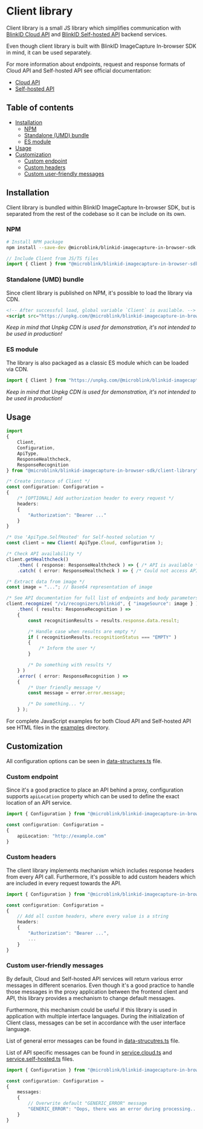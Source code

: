 # Client library

Client library is a small JS library which simplifies communication with [BlinkID Cloud API](https://microblink.com/products/blinkid/cloud-api) and [BlinkID Self-hosted API](https://microblink.com/products/blinkid/self-hosted-api) backend services.

Even though client library is built with BlinkID ImageCapture In-browser SDK in mind, it can be used separately.

For more information about endpoints, request and response formats of Cloud API and Self-hosted API see official documentation:

* [Cloud API](https://microblink.com/docs/cloudapi/overview.html#introduction)
* [Self-hosted API](https://hub.docker.com/r/microblink/api/)

## Table of contents

* [Installation](#installation)
    * [NPM](#installation-npm)
    * [Standalone (UMD) bundle](#installation-standalone-bundle)
    * [ES module](#installation-es-module)
* [Usage](#usage)
* [Customization](#customization)
    * [Custom endpoint](#custom-endpoint)
    * [Custom headers](#custom-headers)
    * [Custom user-friendly messages](#custom-user-friendly-messages)

## <a name="installation"></a> Installation

Client library is bundled within BlinkID ImageCapture In-browser SDK, but is separated from the rest of the codebase so it can be include on its own.

### <a name="installation-npm"></a> NPM

```sh
# Install NPM package
npm install --save-dev @microblink/blinkid-imagecapture-in-browser-sdk
```

```javascript
// Include Client from JS/TS files
import { Client } from "@microblink/blinkid-imagecapture-in-browser-sdk";
```

### <a name="installation-standalone-bundle"></a> Standalone (UMD) bundle

Since client library is published on NPM, it's possible to load the library via CDN.

```html
<!-- After successful load, global variable `Client` is available. -->
<script src="https://unpkg.com/@microblink/blinkid-imagecapture-in-browser-sdk/client-library/dist/client-library.min.js"></script>
```

*Keep in mind that Unpkg CDN is used for demonstration, it's not intended to be used in production!*

### <a name="installation-es-module"></a> ES module

The library is also packaged as a classic ES module which can be loaded via CDN.

```js
import { Client } from "https://unpkg.com/@microblink/blinkid-imagecapture-in-browser-sdk/client-library/es/client-library.mjs";
```

*Keep in mind that Unpkg CDN is used for demonstration, it's not intended to be used in production!*

## <a name="usage"></a> Usage

```typescript
import
{ 
    Client,
    Configuration,
    ApiType,
    ResponseHealthcheck,
    ResponseRecognition
} from "@microblink/blinkid-imagecapture-in-browser-sdk/client-library";

/* Create instance of Client */
const configuration: Configuration =
{
    /* [OPTIONAL] Add authorization header to every request */
    headers:
    {
        "Authorization": "Bearer ..."
    }
}

/* Use 'ApiType.SelfHosted' for Self-hosted solution */
const client = new Client( ApiType.Cloud, configuration );

/* Check API availability */
client.getHealthcheck()
    .then( ( response: ResponseHealthcheck ) => { /* API is available */ } )
    .catch( ( error: ResponseHealthcheck ) => { /* Could not access API */ } );

/* Extract data from image */
const image = "..."; // Base64 representation of image

/* See API documentation for full list of endpoints and body parameters */
client.recognize( "/v1/recognizers/blinkid", { "imageSource": image } )
    .then( ( results: ResponseRecognition ) =>
    {
        const recognitionResults = results.response.data.result;

        /* Handle case when results are empty */
        if ( recognitionResults.recognitionStatus === "EMPTY" )
        {
            /* Inform the user */
        }

        /* Do something with results */
    } )
    .error( ( error: ResponseRecognition ) =>
    {
        /* User friendly message */
        const message = error.error.message;

        /* Do something... */
    } );
```

For complete JavaScript examples for both Cloud API and Self-hosted API see HTML files in the [examples](examples) directory.

## <a name="customization"></a> Customization

All configuration options can be seen in [data-structures.ts](src/data-structures.ts) file.

### <a name="custom-endpoint"></a> Custom endpoint

Since it's a good practice to place an API behind a proxy, configuration supports `apiLocation` property which can be used to define the exact location of an API service.

```typescript
import { Configuration } from "@microblink/blinkid-imagecapture-in-browser-sdk/client-library";

const configuration: Configuration =
{
    apiLocation: "http://example.com"
}
```

### <a name="custom-headers"></a> Custom headers

The client library implements mechanism which includes response headers from every API call. Furthermore, it's possible to add custom headers which are included in every request towards the API.

```typescript
import { Configuration } from "@microblink/blinkid-imagecapture-in-browser-sdk/client-library";

const configuration: Configuration =
{
    // Add all custom headers, where every value is a string
    headers:
    {
        "Authorization": "Bearer ...",
        ...
    }
}
```

### <a name="custom-user-friendly-messages"></a> Custom user-friendly messages

By default, Cloud and Self-hosted API services will return various error messages in different scenarios. Even though it's a good practice to handle those messages in the proxy application between the frontend client and API, this library provides a mechanism to change default messages.

Furthermore, this mechanism could be useful if this library is used in application with multiple interface languages. During the initialization of Client class, messages can be set in accordance with the user interface language.

List of general error messages can be found in [data-strucutres.ts](src/data-structures.ts) file.

List of API specific messages can be found in [service.cloud.ts](src/service.cloud.ts) and [service.self-hosted.ts](src/service.self-hosted.ts) files.

```typescript
import { Configuration } from "@microblink/blinkid-imagecapture-in-browser-sdk/client-library";

const configuration: Configuration =
{
    messages:
    {
        // Overwrite default "GENERIC_ERROR" message
        "GENERIC_ERROR": "Oops, there was an error during processing..."
    }
}
```

